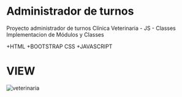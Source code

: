 # Administrador de turnos
Proyecto administrador de turnos Clínica Veterinaria - JS - Classes
Implementacion de Módulos y Classes

+HTML
+BOOTSTRAP CSS
+JAVASCRIPT

# VIEW
![veterinaria](https://user-images.githubusercontent.com/84545725/154593287-471357ef-9bc3-4148-bb05-f09bc52d2bea.jpg)


